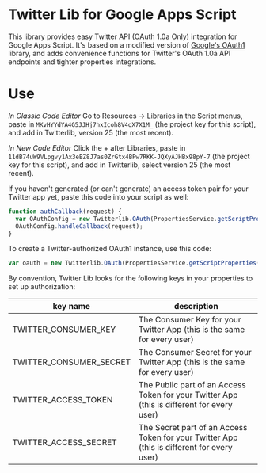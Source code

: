 # Twitter Lib for Google Apps Script

This library provides easy Twitter API (OAuth 1.0a Only) integration for Google Apps Script.  It's based on a modified version of [Google's OAuth1](https://github.com/googlesamples/apps-script-oauth1) library, and adds convenience functions for Twitter's OAuth 1.0a API endpoints and tighter properties integrations.

# Use

*In Classic Code Editor*
Go to Resources -> Libraries in the Script menus, 
paste in `MKvHYYdYA4G5JJHj7hxIcoh8V4oX7X1M_` (the project key for this script),
and add in Twitterlib, version 25 (the most recent).  

*In New Code Editor*
Click the + after Libraries, paste in `11dB74uW9VLpgvy1Ax3eBZ8J7as0ZrGtx4BPw7RKK-JQXyAJHBx98pY-7` (the project key for this script),
and add in Twitterlib, select version 25 (the most recent).  

If you haven't generated (or can't generate) an access token pair for your Twitter app yet,
paste this code into your script as well:

```javascript
function authCallback(request) {
  var OAuthConfig = new Twitterlib.OAuth(PropertiesService.getScriptProperties());
  OAuthConfig.handleCallback(request);
}
```

To create a Twitter-authorized OAuth1 instance, use this code:
```javascript
var oauth = new Twitterlib.OAuth(PropertiesService.getScriptProperties());
```

By convention, Twitter Lib looks for the following keys in your properties to set up authorization:

|key name|description|
|--------|--------------|
|TWITTER\_CONSUMER\_KEY|The Consumer Key for your Twitter App (this is the same for every user)|
|TWITTER\_CONSUMER\_SECRET|The Consumer Secret for your Twitter App (this is the same for every user)|
|TWITTER\_ACCESS\_TOKEN|The Public part of an Access Token for your Twitter App (this is different for every user)|
|TWITTER\_ACCESS\_SECRET|The Secret part of an Access Token for your Twitter App (this is different for every user)|

